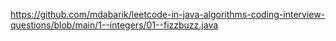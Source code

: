 https://github.com/mdabarik/leetcode-in-java-algorithms-coding-interview-questions/blob/main/1--integers/01--fizzbuzz.java

